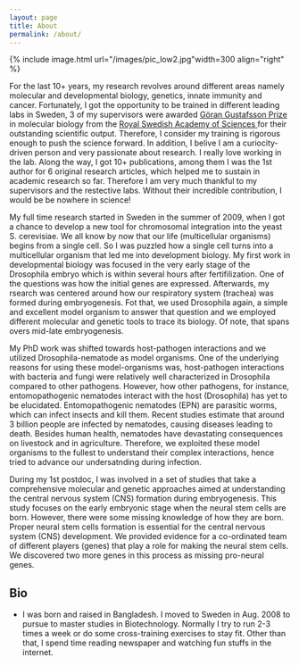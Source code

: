 ```yaml
---
layout: page
title: About
permalink: /about/
---
```

{% include image.html url="/images/pic_low2.jpg"width=300 align="right" %}

For the last 10+ years, my research revolves around different areas namely molecular and developmental biology, genetics, innate immunity and cancer. Fortunately, I got the opportunity to be trained in different leading labs in Sweden, 3 of my supervisors were awarded <a href="https://en.wikipedia.org/wiki/G%C3%B6ran_Gustafsson_Prize">Göran Gustafsson Prize</a> in molecular biology from the <a href="https://kva.se/sv/priser/goran-gustafssonprisen">Royal Swedish Academy of Sciences </a> for their outstanding scientific output. Therefore, I consider my training is rigorous enough to push the science forward. In addition, I belive I am a curiocity-driven person and very passionate about research. I really love working in the lab. Along the way, I got 10+ publications, among them I was the 1st author for 6 original research articles, which helped me to sustain in academic research so far. Therefore I am very much thankful to my supervisors and the restective labs. Without their incredible contribution, I would be be nowhere in science!

My full time research started in Sweden in the summer of 2009, when I got a chance to develop a new tool for chromosomal integration into the yeast S. cerevisiae. We all know by now that our life (multicellular organisms) begins from a single cell. So I was puzzled how a single cell turns into a multicellular organism that led me into development biology. My first work in developmental biology was focused in the very early stage of the Drosophila embryo which is within several hours after fertifilization. One of the questions was how the initial genes are expressed. Afterwards, my rsearch was centered around how our respiratory system (trachea) was formed during embryogenesis. Fot that, we used Drosophila again, a simple and excellent model organism to answer that question and we employed different molecular and genetic tools to trace its biology. Of note, that spans overs mid-late embryogenesis. 

My PhD work was shifted towards host-pathogen interactions and we utilized Drosophila-nematode as model organisms. One of the underlying reasons for using these model-organisms was, host-pathogen  interactions  with  bacteria  and  fungi were  relatively  well  characterized  in Drosophila compared  to  other  pathogens. However,  how  other  pathogens, for  instance,  entomopathogenic  nematodes  interact with  the  host  (Drosophila) has  yet  to  be  elucidated. Entomopathogenic  nematodes (EPN)  are  parasitic  worms, which  can  infect  insects  and  kill  them. Recent  studies estimate  that  around  3  billion  people  are  infected  by  nematodes, causing  diseases leading to death. Besides human health, nematodes have devastating consequences on livestock and in agriculture. Therefore, we exploited these model organisms to the fullest to understand their complex interactions, hence tried to advance our undersatnding during infection. 

During my 1st postdoc, I was involved in a set of studies that take a comprehensive molecular and genetic approaches aimed at understanding the central nervous system (CNS) formation during embryogenesis. This study focuses on the early embryonic stage when the neural stem cells are born. However, there were some missing knowledge of how they are born. Proper neural stem cells formation is essential for the central nervous system (CNS) development. We provided evidence for a co-ordinated team of different players (genes) that play a role for making the neural stem cells. We discovered two more genes in this process as missing pro-neural genes.<br>

<h2>Bio</h2>
<ul>
<li> I was born and raised in Bangladesh. I moved to Sweden in Aug. 2008 to pursue to master studies in Biotechnology. Normally I try to run 2-3 times a week or do some cross-training exercises to stay fit. Other than that, I spend time reading newspaper and watching fun stuffs in the internet.
